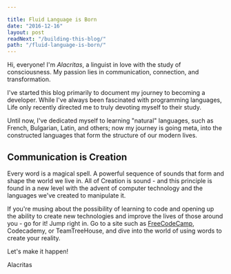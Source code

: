 ```yaml
---

title: Fluid Language is Born
date: "2016-12-16"
layout: post
readNext: "/building-this-blog/"
path: "/fluid-language-is-born/"
---
```


Hi, everyone! I'm *Alacritas*, a linguist in love with the study of consciousness. My passion lies in communication, connection, and transformation.

I've started this blog primarily to document my journey to becoming a developer. While I've always been fascinated with programming languages, Life only recently directed me to truly devoting myself to their study. 

Until now, I've dedicated myself to learning "natural" languages, such as French, Bulgarian, Latin, and others; now my journey is going meta, into the constructed languages that form the structure of our modern lives.


## Communication is Creation

Every word is a magical spell. A powerful sequence of sounds that form and shape the world we live in. All of Creation is sound - and this principle is found in a new level with the advent of computer technology and the languages we've created to manipulate it.

If you're musing about the possibility of learning to code and opening up the ability to create new technologies and improve the lives of those around you - go for it! Jump right in. Go to a site such as [FreeCodeCamp](https://freecodecamp.com), Codecademy, or TeamTreeHouse, and dive into the world of using words to create your reality.

Let's make it happen!

Alacritas
